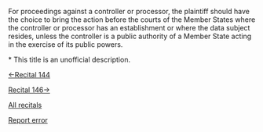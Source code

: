 
For proceedings against a controller or processor, the plaintiff should have the choice to bring the action before the courts of the Member States where the controller or processor has an establishment or where the data subject resides, unless the controller is a public authority of a Member State acting in the exercise of its public powers.


\* This title is an unofficial description.




[←Recital 144](https://gdpr-info.eu/recitals/no-144/ "144 - Related Proceedings")


[Recital 146→](https://gdpr-info.eu/recitals/no-146/ "146 - Indemnity")


[All recitals](https://gdpr-info.eu/recitals/)

[Report error](https://gdpr-info.eu/gf/?TB_iframe=true&height=306 "Your message")

